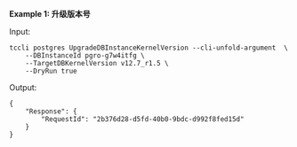 **Example 1: 升级版本号**



Input: 

```
tccli postgres UpgradeDBInstanceKernelVersion --cli-unfold-argument  \
    --DBInstanceId pgro-g7w4itfg \
    --TargetDBKernelVersion v12.7_r1.5 \
    --DryRun true
```

Output: 
```
{
    "Response": {
        "RequestId": "2b376d28-d5fd-40b0-9bdc-d992f8fed15d"
    }
}
```

